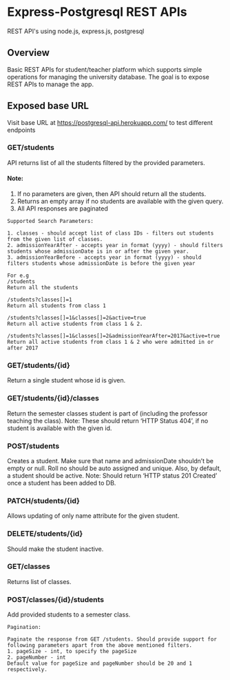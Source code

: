 # Express-Postgresql REST APIs
REST API's using node.js, express.js, postgresql

## Overview
Basic REST APIs for student/teacher platform which supports simple operations for managing the university database. The goal is to expose REST APIs to manage the app.

## Exposed base URL
Visit base URL at https://postgresql-api.herokuapp.com/ to test different endpoints

### GET/students

API returns list of all the students filtered by the provided parameters.

#### Note:
1. If no parameters are given, then API should return all the students.
2. Returns an empty array if no students are available with the given query.
3. All API responses are paginated

```
Supported Search Parameters:

1. classes - should accept list of class IDs - filters out students from the given list of classes.
2. admissionYearAfter - accepts year in format (yyyy) - should filters students whose admissionDate is in or after the given year.
3. admissionYearBefore - accepts year in format (yyyy) - should filters students whose admissionDate is before the given year

For e.g
/students
Return all the students

/students?classes[]=1
Return all students from class 1

/students?classes[]=1&classes[]=2&active=true
Return all active students from class 1 & 2.

/students?classes[]=1&classes[]=2&admissionYearAfter=2017&active=true
Return all active students from class 1 & 2 who were admitted in or after 2017

```

### GET/students/{id}
Return a single student whose id is given.

### GET/students/{id}/classes
Return the semester classes student is part of (including the professor teaching the class). 
Note: These should return ‘HTTP Status 404’, if no student is available with the given id.

### POST/students
Creates a student. Make sure that name and admissionDate shouldn’t be empty or null. Roll no should be auto assigned and unique. 
Also, by default, a student should be active. Note: Should return ‘HTTP status 201 Created’ once a student has been added to DB.

### PATCH/students/{id}
Allows updating of only name attribute for the given student.

### DELETE/students/{id}
Should make the student inactive.

### GET/classes
Returns list of classes.

### POST/classes/{id}/students
Add provided students to a semester class.

```
Pagination:

Paginate the response from GET /students. Should provide support for following parameters apart from the above mentioned filters.
1. pageSize - int, to specify the pageSize
2. pageNumber - int
Default value for pageSize and pageNumber should be 20 and 1 respectively.
```

